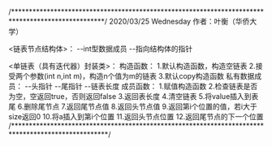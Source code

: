 /**************************************************************************************************/
2020/03/25 Wednesday
作者：叶衡（华侨大学）

<链表节点结构体>：
	--int型数据成员
	--指向结构体的指针

<单链表（具有迭代器）封装类>：
构造函数：
	1.默认构造函数，构造空链表
	2.接受两个参数(int n,int m)，构造n个值为m的链表
	3.默认copy构造函数
私有数据成员：
	--头指针
	--尾指针
	--链表长度
成员函数：
	1.赋值构造函数
	2.检查链表是否为空，空返回true，否则返回false
	3.返回表长度
	4.清空链表
	5.将value插入到表尾
	6.删除尾节点
	7.返回尾节点值
	8.返回头节点值
	9.返回第i个位置的值，若i大于size返回0
	10.将a插入到第i个位置
	11.返回头节点位置
	12.返回尾节点的下一个位置
/***************************************************************************************************/

